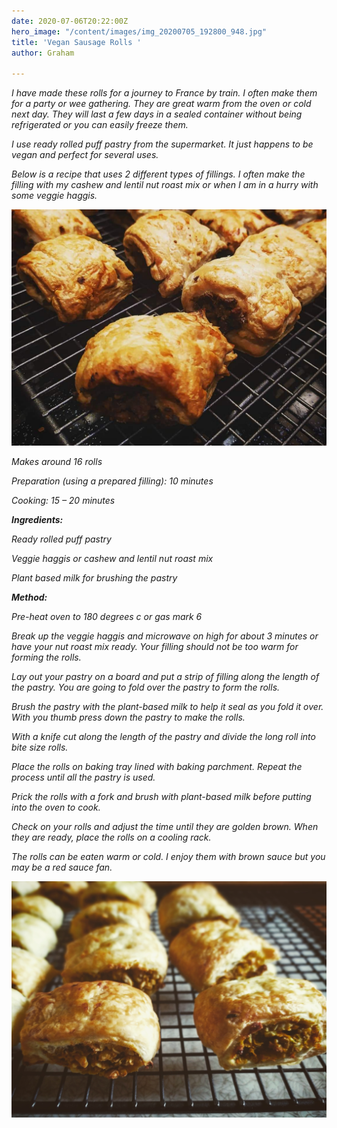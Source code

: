 ```yaml
---
date: 2020-07-06T20:22:00Z
hero_image: "/content/images/img_20200705_192800_948.jpg"
title: 'Vegan Sausage Rolls '
author: Graham

---
```

_I have made these rolls for a journey to France by train. I often make them for a party or wee gathering. They are great warm from the oven or cold next day. They will last a few days in a sealed container without being refrigerated or you can easily freeze them._

_I use ready rolled puff pastry from the supermarket. It just happens to be vegan and perfect for several uses._

_Below is a recipe that uses 2 different types of fillings. I often make the filling with my cashew and lentil nut roast mix or when I am in a hurry with some veggie haggis._

![](/content/images/facebook_1594066623146_6686000013730404537.jpg)

_Makes around 16 rolls_

_Preparation (using a prepared filling): 10 minutes_

_Cooking: 15 – 20 minutes_

**_Ingredients:_**

_Ready rolled puff pastry_

_Veggie haggis or cashew and lentil nut roast mix_

_Plant based milk for brushing the pastry_

**_Method:_**

_Pre-heat oven to 180 degrees c or gas mark 6_

_Break up the veggie haggis and microwave on high for about 3 minutes or have your nut roast mix ready. Your filling should not be too warm for forming the rolls._

_Lay out your pastry on a board and put a strip of filling along the length of the pastry. You are going to fold over the pastry to form the rolls._

_Brush the pastry with the plant-based milk to help it seal as you fold it over. With you thumb press down the pastry to make the rolls._

_With a knife cut along the length of the pastry and divide the long roll into bite size rolls._

_Place the rolls on baking tray lined with baking parchment. Repeat the process until all the pastry is used._

_Prick the rolls with a fork and brush with plant-based milk before putting into the oven to cook._

_Check on your rolls and adjust the time until they are golden brown. When they are ready, place the rolls on a cooling rack._

_The rolls can be eaten warm or cold. I enjoy them with brown sauce but you may be a red sauce fan._

![](/content/images/img_20200705_192800_948.jpg)